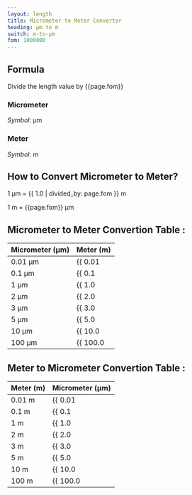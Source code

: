 ```yaml
---
layout: length
title: Micrometer to Meter Converter
heading: μm to m
switch: m-to-μm
fom: 1000000
---
```


## Formula
Divide the length value by {{page.fom}}

### Micrometer
*Symbol*: μm

### Meter
*Symbol*: m

## How to Convert Micrometer to Meter?
1 μm = {{ 1.0 | divided_by: page.fom }} m

1 m = {{page.fom}} μm

## Micrometer to Meter Convertion Table :

| Micrometer (μm) | Meter (m) |
| ---- | ---- |
| 0.01 μm | {{ 0.01 | divided_by: page.fom | round: 12 }} m |
| 0.1 μm | {{ 0.1 | divided_by: page.fom | round: 12 }} m |
| 1 μm | {{ 1.0 | divided_by: page.fom | round: 12 }} m |
| 2 μm | {{ 2.0 | divided_by: page.fom | round: 12 }} m |
| 3 μm | {{ 3.0 | divided_by: page.fom | round: 12 }} m |
| 5 μm | {{ 5.0 | divided_by: page.fom | round: 12 }} m |
| 10 μm | {{ 10.0 | divided_by: page.fom | round: 12 }} m |
| 100 μm | {{ 100.0 | divided_by: page.fom | round: 12 }} m |

## Meter to Micrometer Convertion Table :

| Meter (m) | Micrometer (μm) |
| ---- | ---- |
| 0.01 m | {{ 0.01 | times: page.fom | round: 12 }} μm |
| 0.1 m | {{ 0.1 | times: page.fom | round: 12 }} μm |
| 1 m | {{ 1.0 | times: page.fom | round: 12 }} μm |
| 2 m | {{ 2.0 | times: page.fom | round: 12 }} μm |
| 3 m | {{ 3.0 | times: page.fom | round: 12 }} μm |
| 5 m | {{ 5.0 | times: page.fom | round: 12 }} μm |
| 10 m | {{ 10.0 | times: page.fom | round: 12 }} μm |
| 100 m | {{ 100.0 | times: page.fom | round: 12 }} μm |

<script>
selectInput[1].selected = true
selectOutput[7].selected = true
</script>
